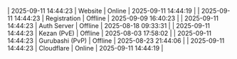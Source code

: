 | 2025-09-11 14:44:23 | Website | Online | 2025-09-11 14:44:19 |
| 2025-09-11 14:44:23 | Registration | Offline | 2025-09-09 16:40:23 |
| 2025-09-11 14:44:23 | Auth Server | Offline | 2025-08-18 09:33:31 |
| 2025-09-11 14:44:23 | Kezan (PvE) | Offline | 2025-08-03 17:58:02 |
| 2025-09-11 14:44:23 | Gurubashi (PvP) | Offline | 2025-08-23 21:44:06 |
| 2025-09-11 14:44:23 | Cloudflare | Online | 2025-09-11 14:44:19 |
